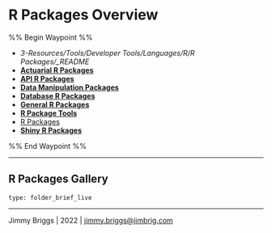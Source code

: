 # R Packages Overview

%% Begin Waypoint %%

* *3-Resources/Tools/Developer Tools/Languages/R/R Packages/_README*
* **[Actuarial R Packages](Actuarial%20R%20Packages/Actuarial%20R%20Packages.md)**
* **[API R Packages](API%20R%20Packages/API%20R%20Packages.md)**
* **[Data Manipulation Packages](Data%20Manipulation%20Packages/Data%20Manipulation%20Packages.md)**
* **[Database R Packages](Database%20R%20Packages/Database%20R%20Packages.md)**
* **[General R Packages](General%20R%20Packages/General%20R%20Packages.md)**
* **[R Package Tools](R%20Package%20Tools/R%20Package%20Tools.md)**
* [R Packages](R%20Packages.md)
* **[Shiny R Packages](Shiny%20R%20Packages/Shiny%20R%20Packages.md)**

%% End Waypoint %%

---

## R Packages Gallery

````ccard
type: folder_brief_live
````

---

Jimmy Briggs | 2022 | <jimmy.briggs@jimbrig.com>
